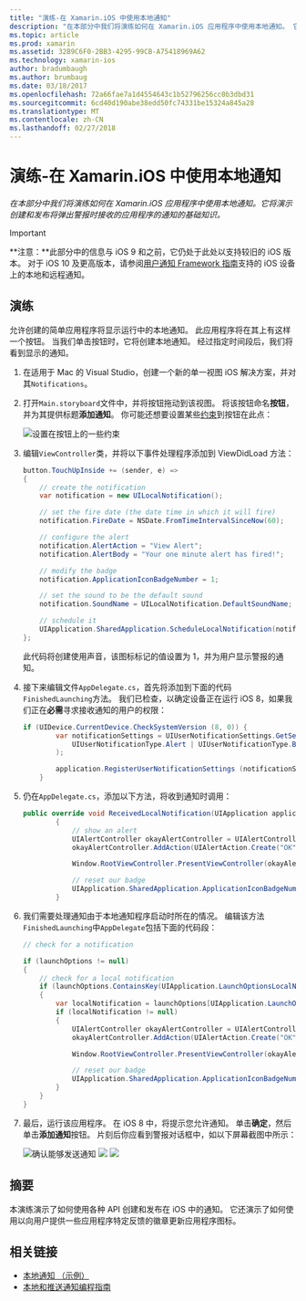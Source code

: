 ```yaml
---
title: "演练-在 Xamarin.iOS 中使用本地通知"
description: "在本部分中我们将演练如何在 Xamarin.iOS 应用程序中使用本地通知。 它将演示创建和发布将弹出警报时接收的应用程序的通知的基础知识。"
ms.topic: article
ms.prod: xamarin
ms.assetid: 32B9C6F0-2BB3-4295-99CB-A75418969A62
ms.technology: xamarin-ios
author: bradumbaugh
ms.author: brumbaug
ms.date: 03/18/2017
ms.openlocfilehash: 72a66fae7a1d4554643c1b52796256cc0b3dbd31
ms.sourcegitcommit: 6cd40d190abe38edd50fc74331be15324a845a28
ms.translationtype: MT
ms.contentlocale: zh-CN
ms.lasthandoff: 02/27/2018
---
```

# <a name="walkthrough---using-local-notifications-in-xamarinios"></a>演练-在 Xamarin.iOS 中使用本地通知

_在本部分中我们将演练如何在 Xamarin.iOS 应用程序中使用本地通知。它将演示创建和发布将弹出警报时接收的应用程序的通知的基础知识。_

> [!IMPORTANT]
> **注意：**此部分中的信息与 iOS 9 和之前，它仍处于此处以支持较旧的 iOS 版本。 对于 iOS 10 及更高版本，请参阅[用户通知 Framework 指南](~/ios/platform/user-notifications/index.md)支持的 iOS 设备上的本地和远程通知。

## <a name="walkthrough"></a>演练

允许创建的简单应用程序将显示运行中的本地通知。 此应用程序将在其上有这样一个按钮。 当我们单击按钮时，它将创建本地通知。 经过指定时间段后，我们将看到显示的通知。


1. 在适用于 Mac 的 Visual Studio，创建一个新的单一视图 iOS 解决方案，并对其`Notifications`。
1. 打开`Main.storyboard`文件中，并将按钮拖动到该视图。 将该按钮命名**按钮**，并为其提供标题**添加通知**。 你可能还想要设置某些[约束](~/ios/user-interface/designer/designer-auto-layout.md)到按钮在此点： 

    ![](local-notifications-in-ios-walkthrough-images/image3.png "设置在按钮上的一些约束")
1. 编辑`ViewController`类，并将以下事件处理程序添加到 ViewDidLoad 方法：

    ```csharp
    button.TouchUpInside += (sender, e) =>
    {
        // create the notification
        var notification = new UILocalNotification();

        // set the fire date (the date time in which it will fire)
        notification.FireDate = NSDate.FromTimeIntervalSinceNow(60);

        // configure the alert
        notification.AlertAction = "View Alert";
        notification.AlertBody = "Your one minute alert has fired!";

        // modify the badge
        notification.ApplicationIconBadgeNumber = 1;

        // set the sound to be the default sound
        notification.SoundName = UILocalNotification.DefaultSoundName;

        // schedule it
        UIApplication.SharedApplication.ScheduleLocalNotification(notification);
    };
    ```

    此代码将创建使用声音，该图标标记的值设置为 1，并为用户显示警报的通知。

1. 接下来编辑文件`AppDelegate.cs`，首先将添加到下面的代码`FinishedLaunching`方法。 我们已检查，以确定设备正在运行 iOS 8，如果我们正在**必需**寻求接收通知的用户的权限：

    ```csharp
    if (UIDevice.CurrentDevice.CheckSystemVersion (8, 0)) {
            var notificationSettings = UIUserNotificationSettings.GetSettingsForTypes (
                UIUserNotificationType.Alert | UIUserNotificationType.Badge | UIUserNotificationType.Sound, null
            );

            application.RegisterUserNotificationSettings (notificationSettings);
        }
    ```

1. 仍在`AppDelegate.cs`，添加以下方法，将收到通知时调用：

    ```csharp
    public override void ReceivedLocalNotification(UIApplication application, UILocalNotification notification)
            {
                // show an alert
                UIAlertController okayAlertController = UIAlertController.Create(notification.AlertAction, notification.AlertBody, UIAlertControllerStyle.Alert);
                okayAlertController.AddAction(UIAlertAction.Create("OK", UIAlertActionStyle.Default, null));

                Window.RootViewController.PresentViewController(okayAlertController, true, null);

                // reset our badge
                UIApplication.SharedApplication.ApplicationIconBadgeNumber = 0;
            }

    ```

1. 我们需要处理通知由于本地通知程序启动时所在的情况。 编辑该方法`FinishedLaunching`中`AppDelegate`包括下面的代码段：


    ```csharp
    // check for a notification

    if (launchOptions != null)
    {
        // check for a local notification
        if (launchOptions.ContainsKey(UIApplication.LaunchOptionsLocalNotificationKey))
        {
            var localNotification = launchOptions[UIApplication.LaunchOptionsLocalNotificationKey] as UILocalNotification;
            if (localNotification != null)
            {
                UIAlertController okayAlertController = UIAlertController.Create(localNotification.AlertAction, localNotification.AlertBody, UIAlertControllerStyle.Alert);
                okayAlertController.AddAction(UIAlertAction.Create("OK", UIAlertActionStyle.Default, null));

                Window.RootViewController.PresentViewController(okayAlertController, true, null);

                // reset our badge
                UIApplication.SharedApplication.ApplicationIconBadgeNumber = 0;
            }
        }
    }

    ```

1. 最后，运行该应用程序。 在 iOS 8 中，将提示您允许通知。 单击**确定**，然后单击**添加通知**按钮。 片刻后你应看到警报对话框中，如以下屏幕截图中所示：

    ![](local-notifications-in-ios-walkthrough-images/image0.png "确认能够发送通知") ![ ](local-notifications-in-ios-walkthrough-images/image1.png "添加通知按钮") ![ ](local-notifications-in-ios-walkthrough-images/image2.png "通知警报对话框")

## <a name="summary"></a>摘要

本演练演示了如何使用各种 API 创建和发布在 iOS 中的通知。 它还演示了如何使用以向用户提供一些应用程序特定反馈的徽章更新应用程序图标。


## <a name="related-links"></a>相关链接

- [本地通知 （示例）](https://developer.xamarin.com/samples/monotouch/LocalNotifications)
- [本地和推送通知编程指南](https://developer.apple.com/library/prerelease/content/documentation/NetworkingInternet/Conceptual/RemoteNotificationsPG/)
